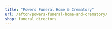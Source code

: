 ```yaml
---
title: "Powers Funeral Home & Crematory"
url: /afton/powers-funeral-home-and-crematory/
shop: funeral directors
---
```

